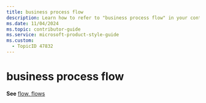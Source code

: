 ```yaml
---
title: business process flow
description: Learn how to refer to "business process flow" in your content.
ms.date: 11/04/2024
ms.topic: contributor-guide
ms.service: microsoft-product-style-guide
ms.custom:
  - TopicID 47832
---
```



# business process flow

**See** [flow, flows](~\a_z_names_terms\f\flow-flows.md)

  
